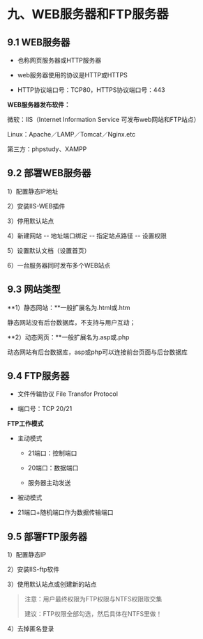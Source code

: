 # 九、WEB服务器和FTP服务器

## 9.1 WEB服务器

- 也称网页服务器或HTTP服务器
  
- web服务器使用的协议是HTTP或HTTPS
  
- HTTP协议端口号：TCP80，HTTPS协议端口号：443
  

**WEB服务器发布软件：**

微软：IIS（Internet Information Service 可发布web网站和FTP站点）

Linux：Apache／LAMP／Tomcat／Nginx.etc

第三方：phpstudy、XAMPP

## 9.2 部署WEB服务器

1）配置静态IP地址

2）安装IIS-WEB插件

3）停用默认站点

4）新建网站 -- 地址端口绑定 -- 指定站点路径 -- 设置权限

5）设置默认文档（设置首页）

6）一台服务器同时发布多个WEB站点

## 9.3 网站类型

**1）静态网站：**一般扩展名为.html或.htm

静态网站没有后台数据库，不支持与用户互动；

**2）动态网页：**一般扩展名为.asp或.php

动态网站有后台数据库，asp或php可以连接前台页面与后台数据库

## 9.4 FTP服务器

- 文件传输协议 File Transfor Protocol
  
- 端口号：TCP 20/21
  

**FTP工作模式**

- 主动模式
  
    - 21端口：控制端口
      
    - 20端口：数据端口
      
    - 服务器主动发送
    
- 被动模式
  
- 21端口+随机端口作为数据传输端口
  

## 9.5 部署FTP服务器

1）配置静态IP

2）安装IIS-ftp软件

3）使用默认站点或创建新的站点

> 注意：用户最终权限为FTP权限与NTFS权限取交集
> 
> 建议：FTP权限全部勾选，然后具体在NTFS里做！

4）去掉匿名登录

